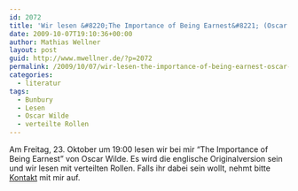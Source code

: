 ```yaml
---
id: 2072
title: 'Wir lesen &#8220;The Importance of Being Earnest&#8221; (Oscar Wilde)'
date: 2009-10-07T19:10:36+00:00
author: Mathias Wellner
layout: post
guid: http://www.mwellner.de/?p=2072
permalink: /2009/10/07/wir-lesen-the-importance-of-being-earnest-oscar-wilde/
categories:
  - literatur
tags:
  - Bunbury
  - Lesen
  - Oscar Wilde
  - verteilte Rollen
---
```

Am Freitag, 23. Oktober um 19:00 lesen wir bei mir &#8220;The Importance of Being Earnest&#8221; von Oscar Wilde. Es wird die englische Originalversion sein und wir lesen mit verteilten Rollen. Falls ihr dabei sein wollt, nehmt bitte [Kontakt](http://www.mwellner.de/kontakt/) mit mir auf.